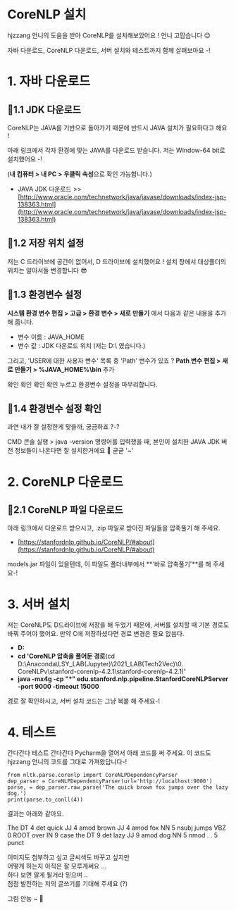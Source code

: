 # CoreNLP 설치

hjzzang 언니의 도움을 받아 CoreNLP를 설치해보았어요 !
언니 고맙습니다 😊

자바 다운로드, CoreNLP 다운로드, 서버 설치와 테스트까지 함께 살펴보아요 -!

# 1. 자바 다운로드
## 🎈1.1 JDK 다운로드
 CoreNLP는 JAVA를 기반으로 돌아가기 때문에
 반드시 JAVA 설치가 필요하다고 해요 !

아래 링크에서 각자 환경에 맞는 JAVA를 다운로드 받습니다.
저는 Window-64 bit로 설치했어요 -!

(**내 컴퓨터 > 내 PC > 우클릭 속성**으로 확인 가능합니다.)

 - JAVA JDK 다운로드 >> [http://www.oracle.com/technetwork/java/javase/downloads/index-jsp-138363.html](http://www.oracle.com/technetwork/java/javase/downloads/index-jsp-138363.html)
 
## 🎈1.2 저장 위치 설정
저는 C 드라이브에 공간이 없어서, D 드라이브에 설치했어요 !
설치 창에서 대상폴더의 위치는 알아서들 변경합니다 😎


 ## 🎈1.3 환경변수 설정
 **시스템 환경 변수 편집 > 고급 > 환경 변수 > 새로 만들기** 에서
 다음과 같은 내용을 추가해 줍니다.
 
 - 변수 이름 : JAVA_HOME
 - 변수 값 : JDK 다운로드 위치 (저는 D:\ 였습니다.)

그리고, 'USER에 대한 사용자 변수' 목록 중 'Path' 변수가 있죠 ?
**Path 변수 편집 > 새로 만들기 > %JAVA_HOME%\bin**  추가

 확인 확인 확인 확인 누르고 환경변수 설정을 마무리합니다.


  ## 🎈1.4 환경변수 설정 확인
  과연 내가 잘 설정한게 맞을까, 궁금하죠 ?-?

  CMD 콘솔 실행 > java -version 
명령어를 입력했을 때, 본인이 설치한 JAVA JDK 버전 정보들이 나온다면
잘 설치한거에요 🙂 굳굳 '~'
  
 

# 2. CoreNLP 다운로드


## 🎈2.1 CoreNLP 파일 다운로드
아래 링크에서 다운로드 받으시고, .zip 파일로 받아진 파일들을 압축풀기 해 주세요.

 - [https://stanfordnlp.github.io/CoreNLP/#about](https://stanfordnlp.github.io/CoreNLP/#about)
 
 models.jar 파일이 있을텐데, 이 파일도 폴더내부에서 **'바로 압축풀기'**를 해 주세요-!


# 3. 서버 설치
저는 CoreNLP도 D드라이브에 저장을 해 두었기 때문에,
서버를 설치할 때 기본 경로도 바꿔 주어야 했어요.
만약 C에 저장하셨다면 경로 변경은 필요 없씀다.

 - **D:**
 - **cd 'CoreNLP 압축을 풀어둔 경로**(cd D:\Anaconda\LSY_LAB(Jupyter)\2021_LAB(Tech2Vec)\0. CoreNLPv\stanford-corenlp-4.2.1\stanford-corenlp-4.2.1)**'**
 - **java -mx4g -cp "*" edu.stanford.nlp.pipeline.StanfordCoreNLPServer -port 9000 -timeout 15000**

경로 잘 확인하시고, 서버 설치 코드는 그냥 복붙 해 주세요-!


# 4. 테스트

간다간다 테스트 간다간다
Pycharm을 열어서 아래 코드를 써 주세요.
이 코드도 hjzzang 언니의 코드를 그대로 가져왔답니다-!

    from nltk.parse.corenlp import CoreNLPDependencyParser
    dep_parser = CoreNLPDependencyParser(url='http://localhost:9000')
    parse, = dep_parser.raw_parse('The quick brown fox jumps over the lazy dog.')
    print(parse.to_conll(4))

결과는 아래와 같아요.

The	DT	4	det
quick	JJ	4	amod
brown	JJ	4	amod
fox	NN	5	nsubj
jumps	VBZ	0	ROOT
over	IN	9	case
the	DT	9	det
lazy	JJ	9	amod
dog	NN	5	nmod
.	.	5	punct




이미지도 첨부하고 싶고 글씨색도 바꾸고 싶지만\
어떻게 하는지 아직은 잘 모루게써요 ...\
하다 보면 알게 될거라 믿으며 ..\
점점 발전하는 저의 글쓰기를 기대해 주세요 (?)


그럼 안뇽 ~ 💛
